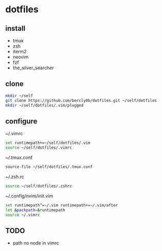 # dotfiles

## install
- tmux
- zsh
- iterm2
- neovim
- fzf
- the_silver_searcher

## clone
```bash
mkdir ~/self
git clone https://github.com/bercly0b/dotfiles.git ~/self/dotfiles
mkdir ~/self/dotfiles/.vim/plugged
```

## configure
~/.vimrc
```bash
set runtimepath+=~/self/dotfiles/.vim
source ~/self/dotfiles/.vimrc
```

~/.tmux.conf
```bash
source-file ~/self/dotfiles/.tmux.conf
```

~/.zsh.rc
```bash
source ~/self/dotfiles/.zshrc
```

~/.config/nvim/init.vim
```bash
set runtimepath^=~/.vim runtimepath+=~/.vim/after
let &packpath=&runtimepath
source ~/.vimrc
```

## TODO
- path no node in vimrc
